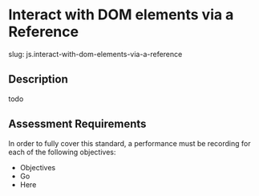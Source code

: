 # Interact with DOM elements via a Reference

slug: js.interact-with-dom-elements-via-a-reference

## Description
todo

## Assessment Requirements
In order to fully cover this standard, a performance must be recording for each of the following objectives:

- Objectives
- Go
- Here